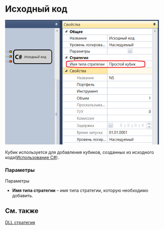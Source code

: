 # Исходный код

![Designer Source code 00](../images/Designer_Source_code_00.png)

Кубик используется для добавления кубиков, созданных из исходного кода([Использование C\#](Designer_Creating_strategy_from_code.md)). 

### Параметры

Параметры

- **Имя типа стратегии** – имя типа стратегии, которую необходимо добавить.

## См. также

[DLL стратегия](Designer_DLL_Strategy.md)
